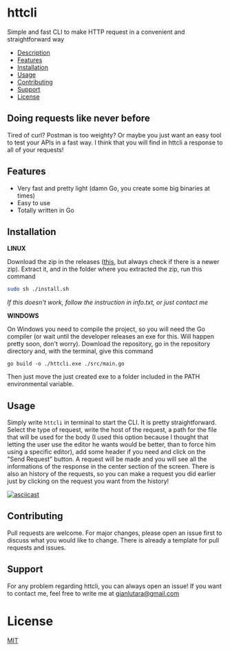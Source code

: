 # httcli
Simple and fast CLI to make HTTP request in a convenient and straightforward way

- [Description](#doing-requests-like-never-before)
- [Features](#features)
- [Installation](#installation)
- [Usage](#usage)
- [Contributing](#contributing)
- [Support](#support)
- [License](#license)

## Doing requests like never before
Tired of curl? Postman is too weighty? Or maybe you just want an easy tool to test your APIs in a fast way. I think that you will find in httcli a response to all of your requests!

## Features
- Very fast and pretty light (damn Go, you create some big binaries at times)
- Easy to use
- Totally written in Go

## Installation
**LINUX**

Download the zip in the releases ([this](https://github.com/GianlucaTarantino/httcli/releases/download/v1.0.0/installer.zip), but always check if there is a newer zip).
Extract it, and in the folder where you extracted the zip, run this command
```bash 
sudo sh ./install.sh
```
*If this doesn't work, follow the instruction in info.txt, or just contact me*

**WINDOWS**

On Windows you need to compile the project, so you will need the Go compiler (or wait until the developer releases an exe for this. Will happen pretty soon, don't worry). Download the repository, go in the repository directory and, with the terminal, give this command
```batch
go build -o ./httcli.exe ./src/main.go
```
Then just move the just created exe to a folder included in the PATH environmental variable.

## Usage
Simply write `httcli` in terminal to start the CLI.
It is pretty straightforward. Select the type of request, write the host of the request, a path for the file that will be used for the body (I used this option because I thought that letting the user use the editor he wants would be better, than to force him using a specific editor), add some header if you need and click on the "Send Request" button. A request will be made and you will see all the informations of the response in the center section of the screen. There is also an history of the requests, so you can make a request you did earlier just by clicking on the request you want from the history!

[![asciicast](https://asciinema.org/a/RPOETCynv8aemv1vAlHBIzpzf.svg)](https://asciinema.org/a/RPOETCynv8aemv1vAlHBIzpzf)

## Contributing
Pull requests are welcome. For major changes, please open an issue first to discuss what you would like to change. There is already a template for pull requests and issues.

## Support
For any problem regarding httcli, you can always open an issue! If you want to contact me, feel free to write me at gianlutara@gmail.com

# License

[MIT](https://github.com/GianlucaTarantino/httcli/blob/main/LICENSE)
